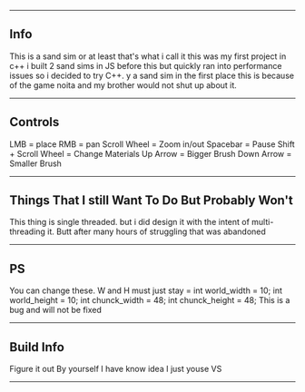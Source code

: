 _________________________________________________
Info
-------------------------------------------------
This is a sand sim or at least that's what i call 
it this was my first project in c++ i built 2 sand sims 
in JS before this but quickly ran into performance issues
so i decided to try C++. y a sand sim in the first place
this is because of the game noita and my brother would not
shut up about it. 
_________________________________________________
Controls
-------------------------------------------------
LMB = place 
RMB = pan
Scroll Wheel = Zoom in/out
Spacebar = Pause
Shift + Scroll Wheel = Change Materials
Up Arrow = Bigger Brush
Down Arrow = Smaller Brush
_________________________________________________
Things That I still Want To Do But Probably Won't
-------------------------------------------------
This thing is single threaded. but i did design
it with the intent of multi-threading it. Butt after
many hours of struggling that was abandoned
_________________________________________________
PS
-------------------------------------------------
You can change these. W and H must just stay =
int world_width = 10;
int world_height = 10;
int chunck_width = 48;
int chunck_height = 48;
This is a bug and will not be fixed
_________________________________________________
Build Info
-------------------------------------------------
Figure it out By yourself I have know idea I just youse VS
_________________________________________________

